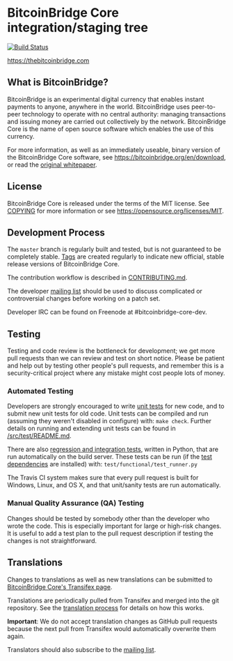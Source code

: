 BitcoinBridge Core integration/staging tree
=====================================

[![Build Status](https://travis-ci.org/bitcoinbridge/bitcoinbridge.svg?branch=master)](https://travis-ci.org/bitcoinbridge/bitcoinbridge)

https://thebitcoinbridge.com

What is BitcoinBridge?
----------------

BitcoinBridge is an experimental digital currency that enables instant payments to
anyone, anywhere in the world. BitcoinBridge uses peer-to-peer technology to operate
with no central authority: managing transactions and issuing money are carried
out collectively by the network. BitcoinBridge Core is the name of open source
software which enables the use of this currency.

For more information, as well as an immediately useable, binary version of
the BitcoinBridge Core software, see https://bitcoinbridge.org/en/download, or read the
[original whitepaper](https://bitcoinbridgecore.org/bitcoinbridge.pdf).

License
-------

BitcoinBridge Core is released under the terms of the MIT license. See [COPYING](COPYING) for more
information or see https://opensource.org/licenses/MIT.

Development Process
-------------------

The `master` branch is regularly built and tested, but is not guaranteed to be
completely stable. [Tags](https://github.com/BitcoinBridgeOffical/Bitcoin-Bridge/tags) are created
regularly to indicate new official, stable release versions of BitcoinBridge Core.

The contribution workflow is described in [CONTRIBUTING.md](CONTRIBUTING.md).

The developer [mailing list](https://lists.linuxfoundation.org/mailman/listinfo/bitcoinbridge-dev)
should be used to discuss complicated or controversial changes before working
on a patch set.

Developer IRC can be found on Freenode at #bitcoinbridge-core-dev.

Testing
-------

Testing and code review is the bottleneck for development; we get more pull
requests than we can review and test on short notice. Please be patient and help out by testing
other people's pull requests, and remember this is a security-critical project where any mistake might cost people
lots of money.

### Automated Testing

Developers are strongly encouraged to write [unit tests](src/test/README.md) for new code, and to
submit new unit tests for old code. Unit tests can be compiled and run
(assuming they weren't disabled in configure) with: `make check`. Further details on running
and extending unit tests can be found in [/src/test/README.md](/src/test/README.md).

There are also [regression and integration tests](/test), written
in Python, that are run automatically on the build server.
These tests can be run (if the [test dependencies](/test) are installed) with: `test/functional/test_runner.py`

The Travis CI system makes sure that every pull request is built for Windows, Linux, and OS X, and that unit/sanity tests are run automatically.

### Manual Quality Assurance (QA) Testing

Changes should be tested by somebody other than the developer who wrote the
code. This is especially important for large or high-risk changes. It is useful
to add a test plan to the pull request description if testing the changes is
not straightforward.

Translations
------------

Changes to translations as well as new translations can be submitted to
[BitcoinBridge Core's Transifex page](https://www.transifex.com/projects/p/bitcoinbridge/).

Translations are periodically pulled from Transifex and merged into the git repository. See the
[translation process](doc/translation_process.md) for details on how this works.

**Important**: We do not accept translation changes as GitHub pull requests because the next
pull from Transifex would automatically overwrite them again.

Translators should also subscribe to the [mailing list](https://groups.google.com/forum/#!forum/bitcoinbridge-translators).
